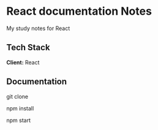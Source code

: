 # React documentation Notes

My study notes for React

## Tech Stack

**Client:** React

## Documentation

git clone 

npm install

npm start
